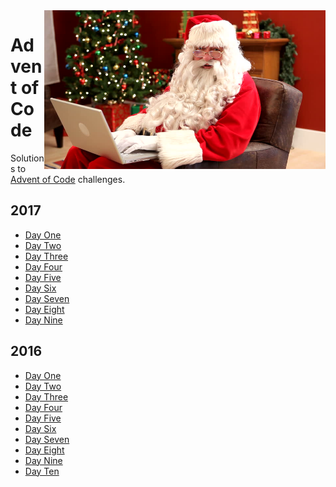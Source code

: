 <img src="doc/img/santa.jpg" align="right" width="450" />

# Advent of Code

Solutions to [Advent of Code](https://adventofcode.com) challenges.

## 2017

- [Day One](https://github.com/taylorwood/advent-of-code/tree/master/src/advent_of_code/2017/1.clj)
- [Day Two](https://github.com/taylorwood/advent-of-code/tree/master/src/advent_of_code/2017/2.clj)
- [Day Three](https://github.com/taylorwood/advent-of-code/tree/master/src/advent_of_code/2017/3.clj)
- [Day Four](https://github.com/taylorwood/advent-of-code/tree/master/src/advent_of_code/2017/4.clj)
- [Day Five](https://github.com/taylorwood/advent-of-code/tree/master/src/advent_of_code/2017/5.clj)
- [Day Six](https://github.com/taylorwood/advent-of-code/tree/master/src/advent_of_code/2017/6.clj)
- [Day Seven](https://github.com/taylorwood/advent-of-code/tree/master/src/advent_of_code/2017/7.clj)
- [Day Eight](https://github.com/taylorwood/advent-of-code/tree/master/src/advent_of_code/2017/8.clj)
- [Day Nine](https://github.com/taylorwood/advent-of-code/tree/master/src/advent_of_code/2017/9.clj)

## 2016

- [Day One](https://github.com/taylorwood/advent-of-code/tree/master/src/advent_of_code/2016/1.clj)
- [Day Two](https://github.com/taylorwood/advent-of-code/tree/master/src/advent_of_code/2016/2.clj)
- [Day Three](https://github.com/taylorwood/advent-of-code/tree/master/src/advent_of_code/2016/3.clj)
- [Day Four](https://github.com/taylorwood/advent-of-code/tree/master/src/advent_of_code/2016/4.clj)
- [Day Five](https://github.com/taylorwood/advent-of-code/tree/master/src/advent_of_code/2016/5.clj)
- [Day Six](https://github.com/taylorwood/advent-of-code/tree/master/src/advent_of_code/2016/6.clj)
- [Day Seven](https://github.com/taylorwood/advent-of-code/tree/master/src/advent_of_code/2016/7.clj)
- [Day Eight](https://github.com/taylorwood/advent-of-code/tree/master/src/advent_of_code/2016/8.clj)
- [Day Nine](https://github.com/taylorwood/advent-of-code/tree/master/src/advent_of_code/2016/9.clj)
- [Day Ten](https://github.com/taylorwood/advent-of-code/tree/master/src/advent_of_code/2016/10.clj)

